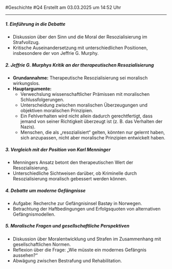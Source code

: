 #Geschichte #Q4 Erstellt am 03.03.2025 um 14:52 Uhr

---

##### **1. Einführung in die Debatte**

- Diskussion über den Sinn und die Moral der Resozialisierung im Strafvollzug.
- Kritische Auseinandersetzung mit unterschiedlichen Positionen, insbesondere der von Jeffrie G. Murphy.

##### **2. Jeffrie G. Murphys Kritik an der therapeutischen Resozialisierung**

- **Grundannahme:** Therapeutische Resozialisierung sei moralisch wirkungslos.
- **Hauptargumente:**
    - Verwechslung wissenschaftlicher Prämissen mit moralischen Schlussfolgerungen.
    - Unterscheidung zwischen moralischen Überzeugungen und objektiven moralischen Prinzipien.
    - Ein Fehlverhalten wird nicht allein dadurch gerechtfertigt, dass jemand von seiner Richtigkeit überzeugt ist (z. B. das Verhalten der Nazis).
    - Menschen, die als „resozialisiert“ gelten, könnten nur gelernt haben, sich anzupassen, nicht aber moralische Prinzipien entwickelt haben.

##### **3. Vergleich mit der Position von Karl Menninger**

- Menningers Ansatz betont den therapeutischen Wert der Resozialisierung.
- Unterschiedliche Sichtweisen darüber, ob Kriminelle durch Resozialisierung moralisch gebessert werden können.

##### **4. Debatte um moderne Gefängnisse**

- Aufgabe: Recherche zur Gefängnisinsel Bastøy in Norwegen.
- Betrachtung der Haftbedingungen und Erfolgsquoten von alternativen Gefängnismodellen.

##### **5. Moralische Fragen und gesellschaftliche Perspektiven**

- Diskussion über Moralentwicklung und Strafen im Zusammenhang mit gesellschaftlichen Normen.
- Reflexion über die Frage: „Wie müsste ein modernes Gefängnis aussehen?“
- Abwägung zwischen Bestrafung und Rehabilitation.
